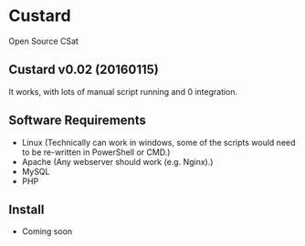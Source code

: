 # Custard
Open Source CSat

Custard v0.02 (20160115)
------------------------
It works, with lots of manual script running and 0 integration.

Software Requirements
---------------------
 - Linux (Technically can work in windows, some of the scripts would need to be re-written in PowerShell or CMD.)
 - Apache (Any webserver should work (e.g. Nginx).)
 - MySQL
 - PHP

Install
-------
 - Coming soon
